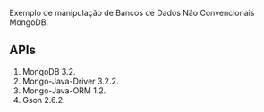 Exemplo de manipulação de Bancos de Dados Não Convencionais MongoDB.

## APIs

1. MongoDB 3.2.
2. Mongo-Java-Driver 3.2.2.
3. Mongo-Java-ORM 1.2.
4. Gson 2.6.2.

